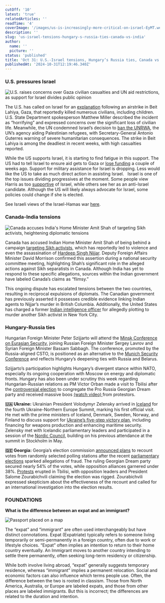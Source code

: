 ```yaml
---
cutOff: '10'
latest: 'true'
relatedArticles: ''
readTime: '4'
coverImage: '/images/us-is-increasingly-more-critical-on-israel-EyMT.webp'
description: ''
slug: 'us-israel-tensions-hungary-s-russia-ties-canada-vs-india'
author:
  name: ''
  picture: ''
status: 'published'
title: 'Oct 31: U.S.-Israel tensions, Hungary’s Russia ties, Canada vs. India'
publishedAt: '2024-10-31T12:19:46.340Z'
---
```


### U.S. pressures Israel

![U.S. raises concerns over Gaza civilian casualties and UN aid restrictions, as support for Israel divides public opinion](/images/us-is-increasingly-more-critical-on-israel-Y4Mz.webp)

The U.S. has called on Israel for an [explanation](https://www.dw.com/en/middle-east-us-condemns-horrifying-israeli-strike-on-gaza/live-70624186) following an airstrike in Beit Lahiya, Gaza, that reportedly killed numerous civilians, including children. U.S. State Department spokesperson Matthew Miller described the incident as “horrifying” and expressed concerns over the significant loss of civilian life. Meanwhile, the UN condemned Israel’s decision to [ban the UNRWA](https://www.geopolitics.world/archives/unwra-banned-in-israel-north-korean-troops-in-russia-chad-attacked), the UN’s agency aiding Palestinian refugees, with Secretary-General Antonio Guterres warning of severe humanitarian consequences. The strike in Beit Lahiya is among the deadliest in recent weeks, with high casualties reported.

While the US supports Israel, it is starting to find fatigue in this support. The US had to tell Israel to ensure aid gets to Gaza or [lose funding](https://www.cbsnews.com/news/us-tells-israel-boost-gaza-humanitarian-aid-or-risk-weapons-money/) a couple of weeks ago. Support for military assistance for Israel is dropping. Less would like the US to take as much direct action in assisting Israel.   Israel is one of the top issues dividing progressives at the moment. Some people view Harris as too [supportive](https://www.pbs.org/newshour/politics/arab-american-voters-struggle-to-back-harris-over-u-s-support-for-israels-war-in-gaza) of Israel, while others see her as an anti-Israel candidate. Although the US will likely always advocate for Israel, some policies could change if she is elected.

See Israeli views of the Israel-Hamas war [here](https://www.pewresearch.org/global/2024/05/30/israeli-views-of-the-israel-hamas-war/).

### Canada-India tensions

![Canada accuses India's Home Minister Amit Shah of targeting Sikh activists, heightening diplomatic tensions](/images/canada-claims-indian-minister-plotted-to-target-sikh-separatists-UyNz.webp)

Canada has accused Indian Home Minister Amit Shah of being behind a campaign [targeting Sikh activists](https://www.aljazeera.com/news/2024/10/30/canada-accuses-indias-amit-shah-over-campaign-targeting-sikh-separatists), which has reportedly led to violence and even the assassination of [Hardeep Singh Nijjar](https://www.bbc.com/news/world-us-canada-66860510). Deputy Foreign Affairs Minister David Morrison confirmed this assertion during a national security committee meeting, highlighting Shah’s significant role in the alleged actions against Sikh separatists in Canada. Although India has yet to respond to these specific allegations, sources within the Indian government have labeled Canada’s claims as “flimsy.”

This ongoing dispute has escalated tensions between the two countries, resulting in reciprocal expulsions of diplomats. The Canadian government has previously asserted it possesses credible evidence linking Indian agents to Nijjar’s murder in British Columbia. Additionally, the United States has charged a former [Indian intelligence officer](https://www.bbc.com/news/articles/cm2949p14k4o) for allegedly plotting to murder another Sikh activist in New York City.

### Hungary-Russia ties

Hungarian Foreign Minister Peter Szijjarto will attend the [Minsk Conference on Eurasian Security](https://www.politico.eu/article/hungary-peter-szijjarto-join-russia-syria-belarus-security-summit/), joining Russian Foreign Minister Sergey Lavrov and Syrian Foreign Minister Bassam Sabbagh. The conference, promoted by the Russia-aligned CSTO, is positioned as an alternative to the [Munich Security Conference](https://securityconference.org/en/about-us/about-the-msc/) and reflects Hungary’s deepening ties with Russia and Belarus. 

Szijjarto’s participation highlights Hungary’s divergent stance within NATO, especially its ongoing cooperation with Moscow on energy and diplomatic fronts. Hungary has also been under scrutiny this week regarding Hungarian-Russian relations as PM Victor Orban made a visit to Tbilisi after the [controversial election](https://www.tbsnews.net/worldbiz/europe/georgias-election-fears-war-russia-overshadow-eu-hopes-voters-980011) to congregate the Pro Russia Georgian Dream party and received massive boos [(watch video) ](https://www.youtube.com/watch?v=FdZktmTCDEc)from protestors. 

**🇺🇦 Ukraine:** Ukrainian President Volodymyr Zelensky arrived in [Iceland](https://www.dw.com/en/ukraine-updates-zelenskyy-meets-with-nordic-leaders/live-70624676) for the fourth Ukraine-Northern Europe Summit, marking his first official visit. He met with the prime ministers of Iceland, Denmark, Sweden, Norway, and Finland to discuss support for [Ukraine’s five-step victory plan](https://www.politico.eu/article/volodymyr-zelenskyy-presents-his-victory-plan-to-ukraine-parliament-war-vladimir-putin/), including financing for weapons production and enhancing maritime security. Zelensky met with Icelandic parliamentary leaders and participated in a session of the [Nordic Council](https://www.norden.org/en/news/volodymyr-zelenskyy-address-session-nordic-council), building on his previous attendance at the summit in Stockholm in May.

**🇬🇪 Georgia:** Georgia’s election commission [announced plans](https://www.dw.com/en/georgia-announces-partial-vote-recount-amid-protests/a-70631594) to recount votes from randomly selected polling stations after the recent [parliamentary elections](https://civil.ge/archives/631310) sparked allegations of fraud. The ruling Georgian Dream party secured nearly 54% of the votes, while opposition alliances garnered under 38%. [Protests](https://apnews.com/article/georgia-election-russia-european-union-protests-f6667dd64b537bd2082bfc5396f4a955) erupted in Tbilisi, with opposition leaders and President Salome Zourabichvili claiming the election was rigged. Zourabichvili expressed skepticism about the effectiveness of the recount and called for an international investigation into the election results.

### FOUNDATIONS

**What is the difference between an expat and an immigrant?**

![Passport placed on a map](/images/what-is-the-difference-between-an--expat--and---immigrant--Y3OD.webp)

The “expat” and “immigrant” are often used interchangeably but have distinct connotations. Expat (Expatriate) typically refers to someone living temporarily or semi-permanently in a foreign country, often due to work or lifestyle choices. “Expat” often implies an intention to return to their home country eventually. An Immigrant moves to another country intending to settle there permanently, often seeking long-term residency or citizenship.

While both involve living abroad, “expat” generally suggests temporary residence, whereas “immigrant” implies a permanent relocation. Social and economic factors can also influence which terms people use. Often, the difference between the two is rooted in classism. Those from North America, Australia, or Europe are labeled expats, and those from other places are labeled immigrants. But this is incorrect; the differences are related to the duration and intention.